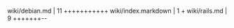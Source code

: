  wiki/debian.md                 |   11 +++++++++++
 wiki/index.markdown            |    1 +
 wiki/rails.md                  |    9 +++++++--
